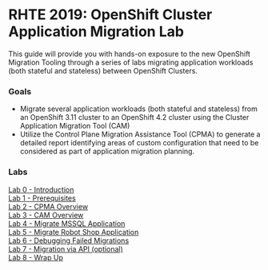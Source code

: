 # RHTE 2019: OpenShift Cluster Application Migration Lab

This guide will provide you with hands-on exposure to the new OpenShift Migration Tooling through a series of labs migrating application workloads (both stateful and stateless) between OpenShift Clusters.

### Goals

* Migrate several application workloads (both stateful and stateless) from an OpenShift 3.11 cluster to an OpenShift 4.2 cluster using the Cluster Application Migration Tool (CAM)
* Utilize the Control Plane Migration Assistance Tool (CPMA) to generate a detailed report identifying areas of custom configuration that need to be considered as part of application migration planning.

### Labs

[Lab 0 - Introduction](./intro.md)<br>
[Lab 1 - Prerequisites](./1.md)<br>
[Lab 2 - CPMA Overview](./2.md)<br>
[Lab 3 - CAM Overview](./3.md)<br>
[Lab 4 - Migrate MSSQL Application](./4.md)<br>
[Lab 5 - Migrate Robot Shop Application](./5.md)<br>
[Lab 6 - Debugging Failed Migrations](./6.md)<br>
[Lab 7 - Migration via API (optional)](./7.md)<br>
[Lab 8 - Wrap Up](./8.md)<br>
